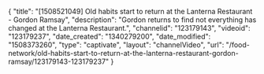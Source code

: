 {
    "title": "[1508521049] Old habits start to return at the Lanterna Restaurant - Gordon Ramsay",
    "description": "Gordon returns to find not everything has changed at the Lanterna Restaurant.",
    "channelid": "123179143",
    "videoid": "123179237",
    "date_created": "1340279200",
    "date_modified": "1508373260",
    "type": "captivate",
    "layout": "channelVideo",
    "url": "\/food-network\/old-habits-start-to-return-at-the-lanterna-restaurant-gordon-ramsay\/123179143-123179237"
}